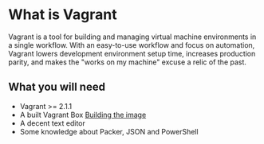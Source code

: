 # What is Vagrant
Vagrant is a tool for building and managing virtual machine environments in a single workflow. With an easy-to-use workflow and focus on automation, Vagrant lowers development environment setup time, increases production parity, and makes the "works on my machine" excuse a relic of the past.

## What you will need

* Vagrant >= 2.1.1  
* A built Vagrant Box [Building the image](../packer/building-the-image.md)
* A decent text editor
* Some knowledge about Packer, JSON and PowerShell

